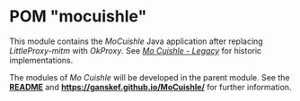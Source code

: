# POM "mocuishle"

This module contains the *MoCuishle* Java application after replacing *LittleProxy-mitm* with *OkProxy*. See *[Mo Cuishle - Legacy](../mocuishle-legacy/README.md)* for historic implementations.

The modules of *Mo Cuishle* will be developed in the parent module. See the **[README](../README.md)** and **https://ganskef.github.io/MoCuishle/** for further information.